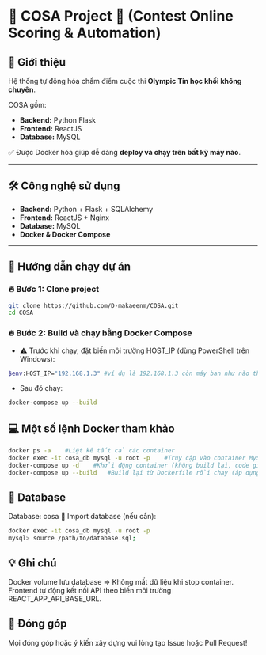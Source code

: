 # 🌟 COSA Project 🚀 (Contest Online Scoring & Automation)

## 📖 Giới thiệu
Hệ thống tự động hóa chấm điểm cuộc thi **Olympic Tin học khối không chuyên**.

COSA gồm:
- **Backend:** Python Flask
- **Frontend:** ReactJS
- **Database:** MySQL

✅ Được Docker hóa giúp dễ dàng **deploy và chạy trên bất kỳ máy nào**.

---

## 🛠 Công nghệ sử dụng
- **Backend:** Python + Flask + SQLAlchemy
- **Frontend:** ReactJS + Nginx
- **Database:** MySQL
- **Docker & Docker Compose**

---

## 🚀 Hướng dẫn chạy dự án

### 🔥 **Bước 1:** Clone project
```bash
git clone https://github.com/D-makaeenm/COSA.git
cd COSA
```
### 🔥 **Bước 2:** Build và chạy bằng Docker Compose
- ⚠️ Trước khi chạy, đặt biến môi trường HOST_IP (dùng PowerShell trên Windows):
```bash
$env:HOST_IP="192.168.1.3" #ví dụ là 192.168.1.3 còn máy bạn như nào thì check bằng window + R sau đó điền ipconfig
```
- Sau đó chạy:
```bash
docker-compose up --build
```
## 💻 Một số lệnh Docker tham khảo
```bash
docker ps -a    #Liệt kê tất cả các container
docker exec -it cosa_db mysql -u root -p    #Truy cập vào container MySQL
docker-compose up -d    #Khởi động container (không build lại, code giữ nguyên)
docker-compose up --build   #Build lại từ Dockerfile rồi chạy (áp dụng khi thay đổi code hoặc Dockerfile)
```
## 💾 Database

Database: cosa
📌 Import database (nếu cần):

```bash
docker exec -it cosa_db mysql -u root -p 
mysql> source /path/to/database.sql;
```
## 💡 Ghi chú
Docker volume lưu database => Không mất dữ liệu khi stop container.
Frontend tự động kết nối API theo biến môi trường REACT_APP_API_BASE_URL.
## 🤝 Đóng góp
Mọi đóng góp hoặc ý kiến xây dựng vui lòng tạo Issue hoặc Pull Request!